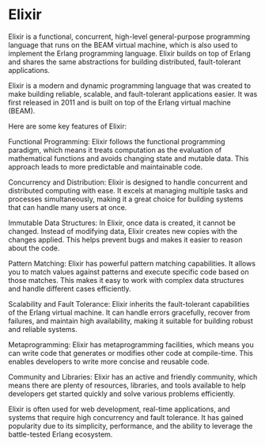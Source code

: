 # Elixir
Elixir is a functional, concurrent, high-level general-purpose programming language that runs on the BEAM virtual machine, which is also used to implement the Erlang programming language. Elixir builds on top of Erlang and shares the same abstractions for building distributed, fault-tolerant applications.

Elixir is a modern and dynamic programming language that was created to make building reliable, scalable, and fault-tolerant applications easier. It was first released in 2011 and is built on top of the Erlang virtual machine (BEAM).

Here are some key features of Elixir:

Functional Programming: Elixir follows the functional programming paradigm, which means it treats computation as the evaluation of mathematical functions and avoids changing state and mutable data. This approach leads to more predictable and maintainable code.

Concurrency and Distribution: Elixir is designed to handle concurrent and distributed computing with ease. It excels at managing multiple tasks and processes simultaneously, making it a great choice for building systems that can handle many users at once.

Immutable Data Structures: In Elixir, once data is created, it cannot be changed. Instead of modifying data, Elixir creates new copies with the changes applied. This helps prevent bugs and makes it easier to reason about the code.

Pattern Matching: Elixir has powerful pattern matching capabilities. It allows you to match values against patterns and execute specific code based on those matches. This makes it easy to work with complex data structures and handle different cases efficiently.

Scalability and Fault Tolerance: Elixir inherits the fault-tolerant capabilities of the Erlang virtual machine. It can handle errors gracefully, recover from failures, and maintain high availability, making it suitable for building robust and reliable systems.

Metaprogramming: Elixir has metaprogramming facilities, which means you can write code that generates or modifies other code at compile-time. This enables developers to write more concise and reusable code.

Community and Libraries: Elixir has an active and friendly community, which means there are plenty of resources, libraries, and tools available to help developers get started quickly and solve various problems efficiently.

Elixir is often used for web development, real-time applications, and systems that require high concurrency and fault tolerance. It has gained popularity due to its simplicity, performance, and the ability to leverage the battle-tested Erlang ecosystem.
